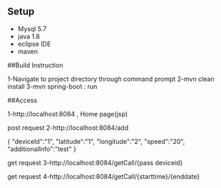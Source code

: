 ## Setup
-  Mysql 5.7
-  java 1.8
-  eclipse IDE
-  maven


##Build Instruction

1-Navigate to project directory through command prompt
2-mvn clean install
3-mvn spring-boot : run


##Access


1-http://localhost:8084 , Home page(jsp)


post request
2-http://localhost:8084/add

{
 "deviceId":"1",
  "latitude":"1",
  "longitude":"2",
  "speed":"20",
  "additionalInfo":"test"
}

get request
3-http://localhost:8084/getCall/{pass deviceid}

get request
4-http://localhost:8084/getCall/{starttime}/{enddate}




